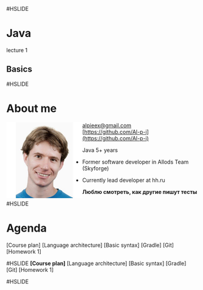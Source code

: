#HSLIDE
# Java
lecture 1
## Basics

#HSLIDE
# About me
<img src="lecture01/presentation/assets/img/me.jpg" alt="me" style="width: 200px; float: left;"/>  

alpieex@gmail.com  
[https://github.com/Al-p-i](https://github.com/Al-p-i)  

Java 5+ years

- Former software developer in Allods Team (Skyforge)

- Currently lead developer at hh.ru
  

**Люблю смотреть, как другие пишут тесты**  

#HSLIDE
# Agenda
[Course plan]
[Language architecture]
[Basic syntax]
[Gradle]
[Git]
[Homework 1]

#HSLIDE
**[Course plan]**
[Language architecture]
[Basic syntax]
[Gradle]
[Git]
[Homework 1]

#HSLIDE
